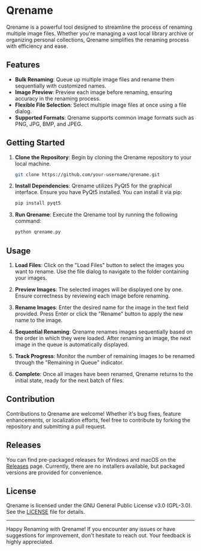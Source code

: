 # Qrename

Qrename is a powerful tool designed to streamline the process of renaming multiple image files. Whether you're managing a vast local library archive or organizing personal collections, Qrename simplifies the renaming process with efficiency and ease.

## Features

- **Bulk Renaming**: Queue up multiple image files and rename them sequentially with customized names.
- **Image Preview**: Preview each image before renaming, ensuring accuracy in the renaming process.
- **Flexible File Selection**: Select multiple image files at once using a file dialog.
- **Supported Formats**: Qrename supports common image formats such as PNG, JPG, BMP, and JPEG.

## Getting Started

1. **Clone the Repository**: Begin by cloning the Qrename repository to your local machine.

   ```bash
   git clone https://github.com/your-username/qrename.git
   ```

2. **Install Dependencies**: Qrename utilizes PyQt5 for the graphical interface. Ensure you have PyQt5 installed. You can install it via pip:

   ```bash
   pip install pyqt5
   ```

3. **Run Qrename**: Execute the Qrename tool by running the following command:

   ```bash
   python qrename.py
   ```

## Usage

1. **Load Files**: Click on the "Load Files" button to select the images you want to rename. Use the file dialog to navigate to the folder containing your images.

2. **Preview Images**: The selected images will be displayed one by one. Ensure correctness by reviewing each image before renaming.

3. **Rename Images**: Enter the desired name for the image in the text field provided. Press Enter or click the "Rename" button to apply the new name to the image.

4. **Sequential Renaming**: Qrename renames images sequentially based on the order in which they were loaded. After renaming an image, the next image in the queue is automatically displayed.

5. **Track Progress**: Monitor the number of remaining images to be renamed through the "Remaining in Queue" indicator.

6. **Complete**: Once all images have been renamed, Qrename returns to the initial state, ready for the next batch of files.

## Contribution

Contributions to Qrename are welcome! Whether it's bug fixes, feature enhancements, or localization efforts, feel free to contribute by forking the repository and submitting a pull request.

## Releases

You can find pre-packaged releases for Windows and macOS on the [Releases](https://github.com/your-username/qrename/releases) page. Currently, there are no installers available, but packaged versions are provided for convenience. 

## License

Qrename is licensed under the GNU General Public License v3.0 (GPL-3.0). See the [LICENSE](LICENSE) file for details.

---

Happy Renaming with Qrename! If you encounter any issues or have suggestions for improvement, don't hesitate to reach out. Your feedback is highly appreciated.
